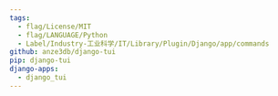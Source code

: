 ```yaml
---
tags:
  - flag/License/MIT
  - flag/LANGUAGE/Python
  - Label/Industry-工业科学/IT/Library/Plugin/Django/app/commands
github: anze3db/django-tui
pip: django-tui
django-apps:
  - django_tui
---
```

